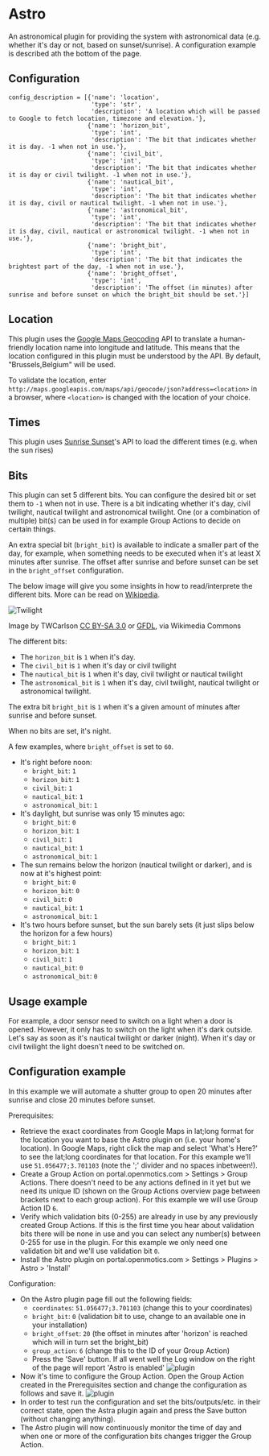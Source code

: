 # Astro

An astronomical plugin for providing the system with astronomical data (e.g. whether it's day or not, based on sunset/sunrise).
A configuration example is described ath the bottom of the page.

## Configuration

```
config_description = [{'name': 'location',
                       'type': 'str',
                       'description': 'A location which will be passed to Google to fetch location, timezone and elevation.'},
                      {'name': 'horizon_bit',
                       'type': 'int',
                       'description': 'The bit that indicates whether it is day. -1 when not in use.'},
                      {'name': 'civil_bit',
                       'type': 'int',
                       'description': 'The bit that indicates whether it is day or civil twilight. -1 when not in use.'},
                      {'name': 'nautical_bit',
                       'type': 'int',
                       'description': 'The bit that indicates whether it is day, civil or nautical twilight. -1 when not in use.'},
                      {'name': 'astronomical_bit',
                       'type': 'int',
                       'description': 'The bit that indicates whether it is day, civil, nautical or astronomical twilight. -1 when not in use.'},
                      {'name': 'bright_bit',
                       'type': 'int',
                       'description': 'The bit that indicates the brightest part of the day, -1 when not in use.'},
                      {'name': 'bright_offset',
                       'type': 'int',
                       'description': 'The offset (in minutes) after sunrise and before sunset on which the bright_bit should be set.'}]
```

## Location

This plugin uses the [Google Maps Geocoding](https://developers.google.com/maps/documentation/geocoding/start) API to translate
a human-friendly location name into longitude and latitude. This means that the location configured in this plugin must be understood by
the API. By default, "Brussels,Belgium" will be used.

To validate the location, enter ```http://maps.googleapis.com/maps/api/geocode/json?address=<location>``` in a browser, where ```<location>``` is
changed with the location of your choice.

## Times

This plugin uses [Sunrise Sunset](http://sunrise-sunset.org/)'s API to load the different times (e.g. when the sun rises)

## Bits

This plugin can set 5 different bits. You can configure the desired bit or set them to ```-1``` when not in use. There is a bit indicating
whether it's day, civil twilight, nautical twilight and astronomical twilight. One (or a combination of multiple) bit(s) can be used in for
example Group Actions to decide on certain things.

An extra special bit (```bright_bit```) is available to indicate a smaller part of the day, for example, when something needs to be
executed when it's at least X minutes after sunrise. The offset after sunrise and before sunset can be set in the ```bright_offset``` configuration.

The below image will give you some insights in how to read/interprete the different bits. More can be read on [Wikipedia](https://en.wikipedia.org/wiki/Twilight).

![Twilight](https://upload.wikimedia.org/wikipedia/commons/thumb/d/d2/Twilight_subcategories.svg/500px-Twilight_subcategories.svg.png)

Image by TWCarlson [CC BY-SA 3.0](http://creativecommons.org/licenses/by-sa/3.0) or [GFDL](http://www.gnu.org/copyleft/fdl.html), via Wikimedia Commons

The different bits:

* The ```horizon_bit``` is ```1``` when it's day.
* The ```civil_bit``` is ```1``` when it's day or civil twilight
* The ```nautical_bit``` is ```1``` when it's day, civil twilight or nautical twilight
* The ```astronomical_bit``` is ```1``` when it's day, civil twilight, nautical twilight or astronomical twilight.

The extra bit ```bright_bit``` is ```1``` when it's a given amount of minutes after sunrise and before sunset.

When no bits are set, it's night.

A few examples, where ```bright_offset``` is set to ```60```.

* It's right before noon:
  * ```bright_bit```: ```1```
  * ```horizon_bit```: ```1```
  * ```civil_bit```: ```1```
  * ```nautical_bit```: ```1```
  * ```astronomical_bit```: ```1```
* It's daylight, but sunrise was only 15 minutes ago:
  * ```bright_bit```: ```0```
  * ```horizon_bit```: ```1```
  * ```civil_bit```: ```1```
  * ```nautical_bit```: ```1```
  * ```astronomical_bit```: ```1```
* The sun remains below the horizon (nautical twilight or darker), and is now at it's highest point:
  * ```bright_bit```: ```0```
  * ```horizon_bit```: ```0```
  * ```civil_bit```: ```0```
  * ```nautical_bit```: ```1```
  * ```astronomical_bit```: ```1```
* It's two hours before sunset, but the sun barely sets (it just slips below the horizon for a few hours)
  * ```bright_bit```: ```1```
  * ```horizon_bit```: ```1```
  * ```civil_bit```: ```1```
  * ```nautical_bit```: ```0```
  * ```astronomical_bit```: ```0```

## Usage example

For example, a door sensor need to switch on a light when a door is opened. However, it only has to switch on the light when it's dark outside.
Let's say as soon as it's nautical twilight or darker (night). When it's day or civil twilight the light doesn't need to be switched on.

## Configuration example
In this example we will automate a shutter group to open 20 minutes after sunrise and close 20 minutes before sunset.

Prerequisites:
* Retrieve the exact coordinates from Google Maps in lat;long format for the location you want to base the Astro plugin on (i.e. your home's location). In Google Maps, right click the map and select 'What's Here?' to see the lat;long coordinates for that location. For this example we'll use ```51.056477;3.701103``` (note the ';' divider and no spaces inbetween!). 
* Create a Group Action on portal.openmotics.com > Settings > Group Actions. There doesn't need to be any actions defined in it yet but we need its unique ID (shown on the Group Actions overview page between brackets next to each group action). For this example we will use Group Action ID ```6```.
* Verify which validation bits (0-255) are already in use by any previously created Group Actions. If this is the first time you hear about validation bits there will be none in use and you can select any number(s) between 0-255 for use in the plugin. For this example we only need one validation bit and we'll use validation bit ```0```.
* Install the Astro plugin on portal.openmotics.com > Settings > Plugins > Astro > 'Install'

Configuration:
* On the Astro plugin page fill out the following fields:
  * ```coordinates```: ```51.056477;3.701103``` (change this to your coordinates)
  * ```bright_bit```: ```0``` (validation bit to use, change to an available one in your installation)
  * ```bright_offset```: ```20``` (the offset in minutes after 'horizon' is reached which will in turn set the bright_bit)
  * ```group_action```: ```6``` (change this to the ID of your Group Action)
  * Press the 'Save' button. If all went well the Log window on the right of the page will report 'Astro is enabled'
  ![plugin](https://wiki.openmotics.com/images/1/1b/Astroconf.png)
* Now it's time to configure the Group Action. Open the Group Action created in the Prerequisites section and change the configuration as follows and save it.
![plugin](https://wiki.openmotics.com/images/7/79/Astroshutterga.png)
* In order to test run the configuration and set the bits/outputs/etc. in their correct state, open the Astra plugin again and press the Save button (without changing anything).
* The Astro plugin will now continuously monitor the time of day and when one or more of the configuration bits changes trigger the Group Action.
